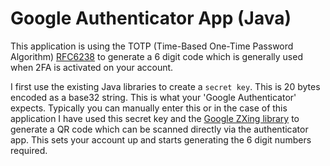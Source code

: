 # Google Authenticator App (Java)

This application is using the TOTP (Time-Based One-Time Password Algorithm) [RFC6238](https://tools.ietf.org/html/rfc6238) to 
generate a 6 digit code which is generally used when 2FA is activated on your account.

I first use the existing Java libraries to create a `secret key`. This is 20 bytes encoded as a base32 string.
This is what your 'Google Authenticator' expects. Typically you can manually enter this or in the case of this application
I have used this secret key and the [Google ZXing library](https://github.com/zxing/zxing) to generate a QR code
which can be scanned directly via the authenticator app. This sets your account up and starts generating the 6 digit numbers required.




